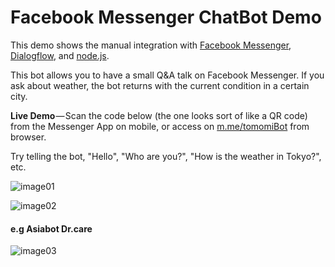 # Facebook Messenger ChatBot Demo

This demo shows the manual integration with [Facebook Messenger](https://developers.facebook.com/),
[Dialogflow](https://console.dialogflow.com), and [node.js](https://nodejs.org).

This bot allows you to have a small Q&A talk on Facebook Messenger.
If you ask about weather, the bot returns with the current condition in a certain city.

**Live Demo** — Scan the code below (the one looks sort of like a QR code) from the Messenger App on mobile, or access on [m.me/tomomiBot](https://www.messenger.com/t/tomomiBot/) from browser.

Try telling the bot, "Hello", "Who are you?", "How is the weather in Tokyo?", etc.

![image01](https://blog.dialogflow.com/images/dialogflow-logo.png)

![image02](https://camo.githubusercontent.com/82bc0349e969a3e53f7ebbf6b55cfd6bf69bf642/68747470733a2f2f692e696d6775722e636f6d2f713546595739382e706e67)

#### e.g Asiabot Dr.care<br>
 ![image03](http://www.drcare.ai/images/news5.jpg)
